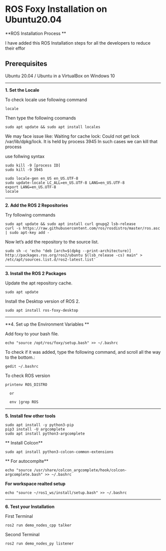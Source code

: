 # ROS Foxy Installation on Ubuntu20.04

**ROS Installation Process **

I have added this ROS Installation steps for all the developers to reduce their effor

**Prerequisites**
-----------------------------------------------------------------------------------------------------

Ubuntu 20.04 / Ubuntu in a VirtualBox on Windows 10

-----------------------------------------------------------------------------------------------------

**1. Set the Locale**

To check locale use following command

```
locale
```
Then type the following coomands
```
sudo apt update && sudo apt install locales
```

We may face issue like: Waiting for cache lock: Could not get lock /var/lib/dpkg/lock. It is held by process 3945 In such cases we can kill that process

use follwing syntax
```
sudo kill -9 [process ID]
sudo kill -9 3945
```
```
sudo locale-gen en_US en_US.UTF-8
sudo update-locale LC_ALL=en_US.UTF-8 LANG=en_US.UTF-8
export LANG=en_US.UTF-8
locale
```
-----------------------------------------------------------------------------------------------------

**2. Add the ROS 2 Repositories**

Try following commands 

```
sudo apt update && sudo apt install curl gnupg2 lsb-release
curl -s https://raw.githubusercontent.com/ros/rosdistro/master/ros.asc | sudo apt-key add -
```

Now let’s add the repository to the source list.

```
sudo sh -c 'echo "deb [arch=$(dpkg --print-architecture)] http://packages.ros.org/ros2/ubuntu $(lsb_release -cs) main" > /etc/apt/sources.list.d/ros2-latest.list'
```
-----------------------------------------------------------------------------------------------------
**3. Install the ROS 2 Packages**

Update the apt repository cache.

```
sudo apt update
```

Install the Desktop version of ROS 2.
```
sudo apt install ros-foxy-desktop
```
-----------------------------------------------------------------------------------------------------
**4. Set up the Environment Variables **

Add foxy to your bash file.

```
echo "source /opt/ros/foxy/setup.bash" >> ~/.bashrc
```

To check if it was added, type the following command, and scroll all the way to the bottom.:
```
gedit ~/.bashrc
```

To check ROS version 
```
printenv ROS_DISTRO 

  or
  
  env |grep ROS
```
-----------------------------------------------------------------------------------------------------
**5. Install few other tools**
```
sudo apt install -y python3-pip
pip3 install -U argcomplete
sudo apt install python3-argcomplete

```
** Install Colcon**
```
sudo apt install python3-colcon-common-extensions
```

** For autocomplte**
```
echo "source /usr/share/colcon_argcomplete/hook/colcon-argcomplete.bash" >> ~/.bashrc
```

**For workspace realted setup**

```
echo "source ~/ros1_ws/install/setup.bash" >> ~/.bashrc
```
-----------------------------------------------------------------------------------------------------

**6. Test your Installation**

First Terminal 

```
ros2 run demo_nodes_cpp talker
```

Second Terminal 

```
ros2 run demo_nodes_py listener
```





